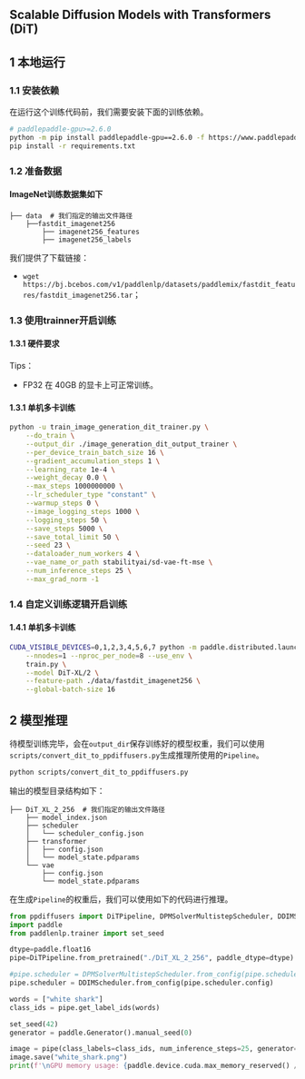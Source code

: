 ## Scalable Diffusion Models with Transformers (DiT)

## 1 本地运行
### 1.1 安装依赖

在运行这个训练代码前，我们需要安装下面的训练依赖。
```bash
# paddlepaddle-gpu>=2.6.0
python -m pip install paddlepaddle-gpu==2.6.0 -f https://www.paddlepaddle.org.cn/whl/linux/mkl/avx/stable.html
pip install -r requirements.txt
```

### 1.2 准备数据

#### ImageNet训练数据集如下
```
├── data  # 我们指定的输出文件路径
    ├──fastdit_imagenet256
        ├── imagenet256_features
        ├── imagenet256_labels
```

我们提供了下载链接：
- `wget https://bj.bcebos.com/v1/paddlenlp/datasets/paddlemix/fastdit_features/fastdit_imagenet256.tar`；


### 1.3 使用trainner开启训练
#### 1.3.1 硬件要求
Tips：
- FP32 在 40GB 的显卡上可正常训练。

#### 1.3.1 单机多卡训练
```bash
python -u train_image_generation_dit_trainer.py \
    --do_train \
    --output_dir ./image_generation_dit_output_trainer \
    --per_device_train_batch_size 16 \
    --gradient_accumulation_steps 1 \
    --learning_rate 1e-4 \
    --weight_decay 0.0 \
    --max_steps 1000000000 \
    --lr_scheduler_type "constant" \
    --warmup_steps 0 \
    --image_logging_steps 1000 \
    --logging_steps 50 \
    --save_steps 5000 \
    --save_total_limit 50 \
    --seed 23 \
    --dataloader_num_workers 4 \
    --vae_name_or_path stabilityai/sd-vae-ft-mse \
    --num_inference_steps 25 \
    --max_grad_norm -1
```

### 1.4 自定义训练逻辑开启训练

#### 1.4.1 单机多卡训练
```bash
CUDA_VISIBLE_DEVICES=0,1,2,3,4,5,6,7 python -m paddle.distributed.launch \
    --nnodes=1 --nproc_per_node=8 --use_env \
    train.py \
    --model DiT-XL/2 \
    --feature-path ./data/fastdit_imagenet256 \
    --global-batch-size 16
```


## 2 模型推理

待模型训练完毕，会在`output_dir`保存训练好的模型权重，我们可以使用`scripts/convert_dit_to_ppdiffusers.py`生成推理所使用的`Pipeline`。

```bash
python scripts/convert_dit_to_ppdiffusers.py
```

输出的模型目录结构如下：
```shell
├── DiT_XL_2_256  # 我们指定的输出文件路径
    ├── model_index.json
    ├── scheduler
    │   └── scheduler_config.json
    ├── transformer
    │   ├── config.json
    │   └── model_state.pdparams
    └── vae
        ├── config.json
        └── model_state.pdparams
```

在生成`Pipeline`的权重后，我们可以使用如下的代码进行推理。

```python
from ppdiffusers import DiTPipeline, DPMSolverMultistepScheduler, DDIMScheduler
import paddle
from paddlenlp.trainer import set_seed

dtype=paddle.float16
pipe=DiTPipeline.from_pretrained("./DiT_XL_2_256", paddle_dtype=dtype)

#pipe.scheduler = DPMSolverMultistepScheduler.from_config(pipe.scheduler.config)
pipe.scheduler = DDIMScheduler.from_config(pipe.scheduler.config)

words = ["white shark"]
class_ids = pipe.get_label_ids(words)

set_seed(42)
generator = paddle.Generator().manual_seed(0)

image = pipe(class_labels=class_ids, num_inference_steps=25, generator=generator).images[0]
image.save("white_shark.png")
print(f'\nGPU memory usage: {paddle.device.cuda.max_memory_reserved() / 1024 ** 3:.2f} GB')
```
